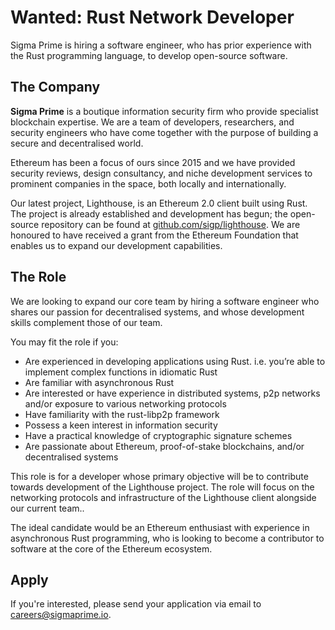 # Wanted: Rust Network Developer

Sigma Prime is hiring a software engineer, who has prior experience with the Rust programming language, to develop open-source software.

## The Company

**Sigma Prime** is a boutique information security firm who provide specialist blockchain expertise. We are a team of developers, researchers, and security
engineers who have come together with the purpose of building a secure and
decentralised world.

Ethereum has been a focus of ours since 2015 and we have provided security
reviews, design consultancy, and niche development services to prominent
companies in the space, both locally and internationally.

Our latest project, Lighthouse, is an Ethereum 2.0 client built using Rust.
The project is already established and development has begun; the open-source repository can be found at [github.com/sigp/lighthouse](https://github.com/sigp/lighthouse). We are honoured to have received a grant from the Ethereum Foundation that enables us to expand our development capabilities.

## The Role

We are looking to expand our core team by hiring a software engineer who shares our passion for decentralised systems, and whose development skills complement those of our team.

You may fit the role if you:

* Are experienced in developing applications using Rust. i.e. you’re able to implement complex functions in idiomatic Rust
* Are familiar with asynchronous Rust
* Are interested or have experience in distributed systems, p2p networks and/or exposure to various networking protocols
* Have familiarity with the rust-libp2p framework
* Possess a keen interest in information security
* Have a practical knowledge of cryptographic signature schemes
* Are passionate about Ethereum, proof-of-stake blockchains, and/or decentralised systems

This role is for a developer whose primary objective will be to contribute towards development of the Lighthouse project. The role will focus on the networking protocols and infrastructure of the Lighthouse client alongside our current team..

The ideal candidate would be an Ethereum enthusiast with experience in asynchronous Rust programming, who is looking to become a contributor to software at the core of the Ethereum ecosystem.

## Apply

If you're interested, please send your application via email to [careers@sigmaprime.io](mailto:careers@sigmaprime.io).
